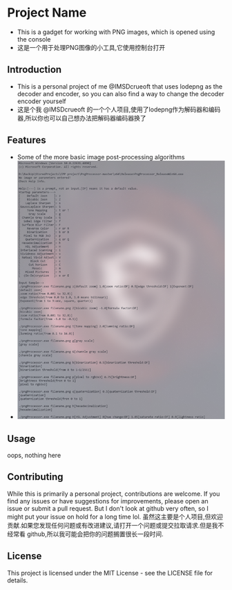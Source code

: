 # Project Name
- This is a gadget for working with PNG images, which is opened using the console
- 这是一个用于处理PNG图像的小工具,它使用控制台打开

## Introduction

- This is a personal project of me @IMSDcrueoft that uses lodepng as the decoder and encoder, so you can also find a way to change the decoder encoder yourself
- 这是个我 @IMSDcrueoft 的一个个人项目,使用了lodepng作为解码器和编码器,所以你也可以自己想办法把解码器编码器换了

## Features

- Some of the more basic image post-processing algorithms
- ![Example Screenshot](./screenShot.png)

## Usage
oops, nothing here

## Contributing

While this is primarily a personal project, contributions are welcome. If you find any issues or have suggestions for improvements, please open an issue or submit a pull request. But I don't look at github very often, so I might put your issue on hold for a long time lol.
虽然这主要是个人项目,但欢迎贡献.如果您发现任何问题或有改进建议,请打开一个问题或提交拉取请求.但是我不经常看 github,所以我可能会把你的问题搁置很长一段时间.

## License

This project is licensed under the MIT License - see the LICENSE file for details.